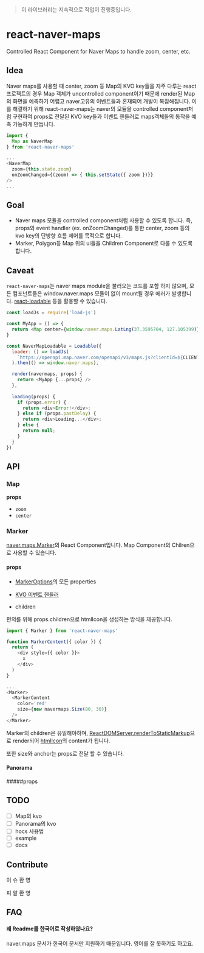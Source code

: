 > 이 라이브러리는 지속적으로 작업이 진행중입니다. 

# react-naver-maps
Controlled React Component for Naver Maps to handle zoom, center, etc.

## Idea
Naver maps를 사용할 때 center, zoom 등 Map의 KVO key들을 자주 다루는 react 프로젝트의 경우 Map 객체가 uncontrolled component이기 때문에 render된 Map의 화면을 예측하기 어렵고 naver고유의 이벤트들과 혼재되어 개발이 복잡해집니다. 이를 해결하기 위해 react-naver-maps는 naver의 모듈을 controlled component처럼 구현하여 props로 전달된 KVO key들과 이벤트 핸들러로 maps객체들의 동작을 예측 가능하게 만듭니다.


``` js
import {
  Map as NaverMap
} from 'react-naver-maps'

...
<NaverMap
  zoom={this.state.zoom}
  onZoomChanged={(zoom) => { this.setState({ zoom })}}
/>
...

```

## Goal
- Naver maps 모듈을 controlled component처럼 사용할 수 있도록 합니다. 즉, props와 event handler (ex. onZoomChanged)를 통한 center, zoom 등의 kvo key의 단방향 흐름 제어를 목적으로 합니다. 
- Marker, Polygon등 Map 위의 ui들을 Children Component로 다룰 수 있도록 합니다.

## Caveat
`react-naver-maps`는 naver maps module을 불러오는 코드를 포함 하지 않으며, 모든 컴포넌트들은 window.naver.maps 모듈이 없이 mount될 경우 에러가 발생합니다. [react-loadable](https://github.com/jamiebuilds/react-loadable) 등을 활용할 수 있습니다. 

``` js
const loadJs = require('load-js')

const MyApp = () => {
  return <Map center={window.naver.maps.LatLng(37.3595704, 127.105399)} /> 
}

const NaverMapLoadable = Loadable({
  loader: () => loadJs(
    `https://openapi.map.naver.com/openapi/v3/maps.js?clientId=${CLIENT_ID}`
  ).then(() => window.naver.maps),

  render(navermaps, props) {
    return <MyApp {...props} />
  },
  
  loading(props) {
    if (props.error) {
      return <div>Error!</div>;
    } else if (props.pastDelay) {
      return <div>Loading...</div>;
    } else {
      return null;
    }
  }
})
```

## API

### Map

**props**
- `zoom`
- `center`

### Marker

[naver.maps.Marker](https://navermaps.github.io/maps.js/docs/naver.maps.Marker.html)의 React Component입니다. Map Component의 Chilren으로 사용할 수 있습니다. 

#### props

- [MarkerOptions](https://navermaps.github.io/maps.js/docs/naver.maps.Marker.html#~MarkerOptions)의 모든 properties

- [KVO 이벤트 핸들러](.)

- children

편의를 위해 props.children으로 htmlIcon을 생성하는 방식을 제공합니다. 

```js
import { Marker } from 'react-naver-maps'

function MarkerContent({ color }) {
  return (
    <div style={{ color }}>
      x
    </div>
  )
}

...
<Marker>
  <MarkerContent
    color='red'
    size={new navermaps.Size(80, 30)}
  />
</Marker>
```

Marker의 children은 유일해야하며, [ReactDOMServer.renderToStaticMarkup](https://reactjs.org/docs/react-dom-server.html#rendertostaticmarkup)으로 render되어 [htmlIcon](https://navermaps.github.io/maps.js/docs/naver.maps.Marker.html#~HtmlIcon)의 content가 됩니다.

또한 size와 anchor는 props로 전달 할 수 있습니다.

#### Panorama

#####props

## TODO
- [ ] Map의 kvo
- [ ] Panorama의 kvo 
- [ ] hocs 사용법
- [ ] example
- [ ] docs
 
## Contribute
이 슈 환 영

피 알 환 영

## FAQ

####  왜 Readme를 한국어로 작성하였나요?

naver.maps 문서가 한국어 문서만 지원하기 때문입니다. 영어를 잘 못하기도 하고요.
  
  
